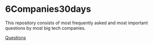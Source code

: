 # 6Companies30days
This repository consists of most frequently asked and most important questions by most big tech companies.

[Questions](https://docs.google.com/document/d/1jkVKWPcOAE2Xjt7GFLV-M8N50HygZpWcO26REFa7dZM/preview?pru=AAABhZcI9HQ*QLGfh6PT7GSQlzIDhJJtzA)
